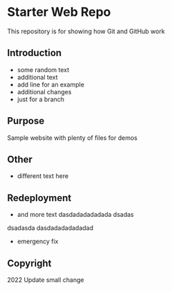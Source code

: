 # Starter Web Repo

This repository is for showing how Git and GitHub work

## Introduction

- some random text
- additional text
- add line for an example
- additional changes
- just for a branch

## Purpose

Sample website with plenty of files for demos

## Other
- different text here

## Redeployment
- and more text   dasdadadadadada
dsadas

dsadasda
dasdadadadadadad
- emergency fix
## Copyright

2022 Update small change
